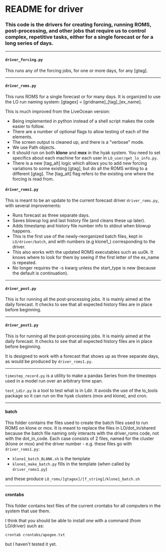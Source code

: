 # README for driver

### This code is the drivers for creating forcing, running ROMS, post-processing, and other jobs that require us to control complex, repetitive tasks, either for a single forecast or for a long series of days.

---
#### `driver_forcing.py`

This runs any of the forcing jobs, for one or more days, for any [gtag].

---

#### `driver_roms.py`

This runs ROMS for a single forecast or for many days. It is organized to use the LO run naming system: [gtagex] = [gridname]\_[tag]\_[ex_name].

This is much improved from the LiveOcean version:
- Being implemented in python instead of a shell script makes the code easier to follow.
- There are a number of optional flags to allow testing of each of the elements.
- The screen output is cleaned up, and there is a "verbose" mode.
- We use Path objects.
- It should run on both **klone** and **mox** in the hyak system.  You need to set specifics about each machine for each user in `LO_user/get_lo_info.py`.
- There is a new [tag_alt] logic which allows you to add new forcing variations to some existing [gtag], but do all the ROMS writing to a different [gtag]. The [tag_alt] flag refers to the existing one where the forcing is read from.

#### `driver_roms1.py`

This is meant to be an update to the current forecast driver `driver_roms.py`, with several improvements:

- Runs forecast as three separate days.
- Saves blowup log and last history file (and cleans these up later).
- Adds timestamp and history file number info to stdout when blowup happens.
- This is the first use of the newly-reorganized batch files, kept in `LO/driver/batch`, and with numbers (e.g klone1_) corresponding to the driver.
- This also works with the updated ROMS executables such as uu0k. It knows where to look for them by seeing if the first letter of the ex_name is repeated.
- No longer requires the -s kwarg unless the start_type is new (because the default is continuation).

---

#### `driver_post.py`

This is for running all the post-processing jobs.  It is mainly aimed at the daily forecast.  It checks to see that all expected history files are in place before beginning.

---

#### `driver_post1.py`

This is for running all the post-processing jobs.  It is mainly aimed at the daily forecast.  It checks to see that all expected history files are in place before beginning.

It is designed to work with a forecast that shows up as three separate days, as would be produced by `driver_roms1.py`.

---

`timestep_record.py` is a utility to make a pandas Series from the timesteps used in a model run over an arbitrary time span.

`test_Ldir.py` is a tool to test what is in Ldir. It avoids the use of the lo_tools package so it can run on the hyak clusters (mox and klone), and cron.

---

#### batch

This folder contains the files used to create the batch files used to run ROMS on klone or mox.  It is meant to replace the files in LO/dot_in/shared because the batch file naming only interacts with the driver_roms code, not with the dot_in_code.  Each case consists of 2 files, named for the cluster (klone or mox) and the driver number - e.g. these files go with `driver_roms1.py`:

- `klone1_batch_BLANK.sh` is the template
- `klone1_make_batch.py` fills in the template (when called by `driver_roms1.py`)

and these produce `LO_roms/[gtagex]/[f_string]/klone1_batch.sh`

---

#### crontabs

This folder contains text files of the current crontabs for all computers in the system that use them.

I think that you should be able to install one with a command (from LO/driver) such as:

```
crontab crontabs/apogee.txt
```

but I haven't tested it yet.
